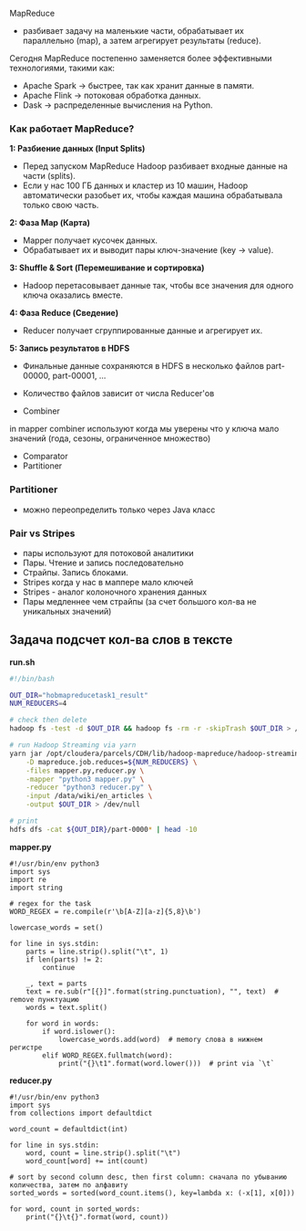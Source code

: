 MapReduce
- разбивает задачу на маленькие части, обрабатывает их параллельно (map), а затем агрегирует результаты (reduce).

Сегодня MapReduce постепенно заменяется более эффективными технологиями, такими как: 
- Apache Spark → быстрее, так как хранит данные в памяти.
- Apache Flink → потоковая обработка данных.
- Dask → распределенные вычисления на Python.

### Как работает MapReduce?
**1: Разбиение данных (Input Splits)**
- Перед запуском MapReduce Hadoop разбивает входные данные на части (splits).
- Если у нас 100 ГБ данных и кластер из 10 машин, Hadoop автоматически разобьет их, чтобы каждая машина обрабатывала только свою часть.

**2: Фаза Map (Карта)**
- Mapper получает кусочек данных.
- Обрабатывает их и выводит пары ключ-значение (key → value).

**3: Shuffle & Sort (Перемешивание и сортировка)**
- Hadoop перетасовывает данные так, чтобы все значения для одного ключа оказались вместе.

**4: Фаза Reduce (Сведение)**
- Reducer получает сгруппированные данные и агрегирует их.

**5: Запись результатов в HDFS**
- Финальные данные сохраняются в HDFS в несколько файлов part-00000, part-00001, …
- Количество файлов зависит от числа Reducer'ов

- Combiner

in mapper combiner используют когда мы уверены что у ключа мало значений (года, сезоны, ограниченное множество)

- Comparator
- Partitioner


### Partitioner
- можно переопределить только через Java класс

### Pair vs Stripes

- пары используют для потоковой аналитики
- Пары. Чтение и запись последовательно
- Страйпы. Запись блоками.
- Stripes когда у нас в маппере мало ключей
- Stripes - аналог колоночного хранения данных
- Пары медленнее чем страйпы (за счет большого кол-ва не уникальных значений)

## Задача подсчет кол-ва слов в тексте

**run.sh**
```bash
#!/bin/bash

OUT_DIR="hobmapreducetask1_result"
NUM_REDUCERS=4

# check then delete
hadoop fs -test -d $OUT_DIR && hadoop fs -rm -r -skipTrash $OUT_DIR > /dev/null

# run Hadoop Streaming via yarn
yarn jar /opt/cloudera/parcels/CDH/lib/hadoop-mapreduce/hadoop-streaming.jar \
    -D mapreduce.job.reduces=${NUM_REDUCERS} \
    -files mapper.py,reducer.py \
    -mapper "python3 mapper.py" \
    -reducer "python3 reducer.py" \
    -input /data/wiki/en_articles \
    -output $OUT_DIR > /dev/null

# print
hdfs dfs -cat ${OUT_DIR}/part-0000* | head -10
```


**mapper.py**
```python3
#!/usr/bin/env python3
import sys
import re
import string

# regex for the task
WORD_REGEX = re.compile(r'\b[A-Z][a-z]{5,8}\b')

lowercase_words = set()

for line in sys.stdin:
    parts = line.strip().split("\t", 1)
    if len(parts) != 2:
        continue

    _, text = parts
    text = re.sub(r"[{}]".format(string.punctuation), "", text)  # remove пунктуацию
    words = text.split()

    for word in words:
        if word.islower():
            lowercase_words.add(word)  # memory слова в нижнем регистре
        elif WORD_REGEX.fullmatch(word):
            print("{}\t1".format(word.lower()))  # print via `\t`

```

**reducer.py**
```python3
#!/usr/bin/env python3
import sys
from collections import defaultdict

word_count = defaultdict(int)

for line in sys.stdin:
    word, count = line.strip().split("\t")
    word_count[word] += int(count)

# sort by second column desc, then first column: сначала по убыванию количества, затем по алфавиту
sorted_words = sorted(word_count.items(), key=lambda x: (-x[1], x[0]))

for word, count in sorted_words:
    print("{}\t{}".format(word, count))
```
